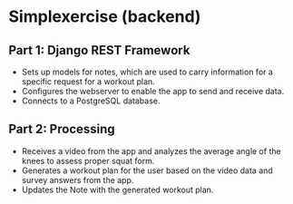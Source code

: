 # Simplexercise (backend)

## Part 1: Django REST Framework
- Sets up models for notes, which are used to carry information for a specific request for a workout plan.
- Configures the webserver to enable the app to send and receive data.
- Connects to a PostgreSQL database.

## Part 2: Processing
- Receives a video from the app and analyzes the average angle of the knees to assess proper squat form.
- Generates a workout plan for the user based on the video data and survey answers from the app.
- Updates the Note with the generated workout plan.
